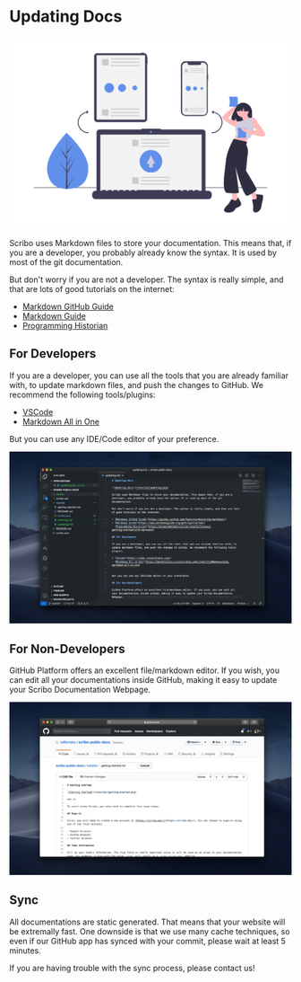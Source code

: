 # Updating Docs

![Updating Docs](assets/updating.png)

Scribo uses Markdown files to store your documentation. This means that, if you are a developer, you probably already know the syntax. It is used by most of the git documentation.

But don't worry if you are not a developer. The syntax is really simple, and that are lots of good tutorials on the internet:

- [Markdown GitHub Guide](https://guides.github.com/features/mastering-markdown/)
- [Markdown Guide](https://www.markdownguide.org/getting-started/)
- [Programming Historian](https://programminghistorian.org/en/lessons/getting-started-with-markdown)

## For Developers

If you are a developer, you can use all the tools that you are already familiar with, to update markdown files, and push the changes to GitHub. We recommend the following tools/plugins:

- [VSCode](https://code.visualstudio.com/)
- [Markdown All in One](https://marketplace.visualstudio.com/items?itemName=yzhang.markdown-all-in-one)

But you can use any IDE/Code editor of your preference.

![VSCode](assets/vscode.jpg)

## For Non-Developers

GitHub Platform offers an excellent file/markdown editor. If you wish, you can edit all your documentations inside GitHub, making it easy to update your Scribo Documentation Webpage.

![GitHub Editor](assets/github.jpg)

## Sync

All documentations are static generated. That means that your website will be extremally fast. One downside is that we use many cache techniques, so even if our GitHub app has synced with your commit, please wait at least 5 minutes.

If you are having trouble with the sync process, please contact us!